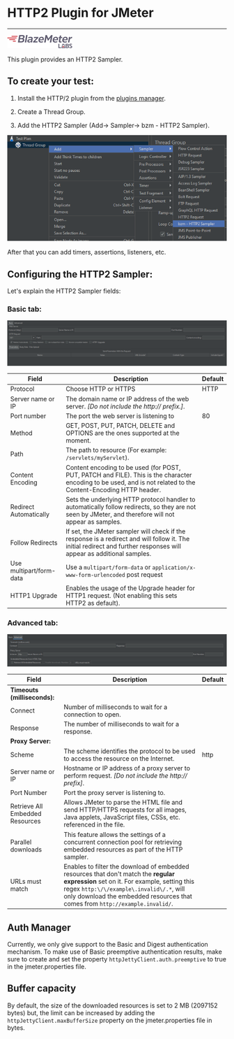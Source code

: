 # HTTP2 Plugin for JMeter

---
![labs-logo](docs/blazemeter-labs-logo.png)

This plugin provides an HTTP2 Sampler.

## To create your test:

1. Install the HTTP/2 plugin from the [plugins manager](https://www.blazemeter.com/blog/how-install-jmeter-plugins-manager).

2. Create a Thread Group.

3. Add the HTTP2 Sampler (Add-> Sampler-> bzm - HTTP2 Sampler).

![](docs/addHTTP2Sampler.png)

After that you can add timers, assertions, listeners, etc.

## Configuring the HTTP2 Sampler:

Let's explain the HTTP2 Sampler fields:

### Basic tab:

![](docs/http2Sampler-basic.png)

| **Field**                  | **Description**                                                                                                                                                       | **Default** |
|----------------------------|-----------------------------------------------------------------------------------------------------------------------------------------------------------------------|-------------|
| Protocol                   | Choose  HTTP or HTTPS                                                                                                                                                 | HTTP        |
| Server name or IP          | The domain name or IP address of the web server.  *[Do not include the http:// prefix.]*.                                                        |             |
| Port number                | The port the web server is listening to                                                                                                                               | 80          |
| Method                     | GET, POST, PUT, PATCH, DELETE and OPTIONS are the ones supported at the moment.                                                                                       |             |
| Path                       | The path to resource (For example:  `/servlets/myServlet`).                                                                                                           |             |
| Content Encoding           | Content encoding to be used (for POST, PUT, PATCH and FILE).  This is the character encoding to be used, and is not related to the Content-Encoding HTTP header.      |             |
| Redirect Automatically     | Sets the underlying HTTP protocol handler to automatically follow redirects, so they are not seen by JMeter, and therefore will not appear as samples.                |             |
| Follow Redirects           | If set, the JMeter sampler will check if the response is a redirect and will follow it. The initial redirect and further responses will appear as additional samples. |             |
| Use multipart/form-data    | Use a `multipart/form-data` or `application/x-www-form-urlencoded` post request                                                                                       |             |
| HTTP1 Upgrade              | Enables the usage of the Upgrade header for HTTP1 request. (Not enabling this sets HTTP2 as default).       |             |

### Advanced tab: 

![](docs/http2Sampler-advanced.png)

| **Field**                                       | **Description**                                                                                                                                                                                                                      | **Default** |
|-------------------------------------------------|--------------------------------------------------------------------------------------------------------------------------------------------------------------------------------------------------------------------------------------|-------------|
| **Timeouts (milliseconds):**                    |                                                                                                                                                                                                                                      |             |
| Connect                                         | Number of milliseconds to wait for a connection to open.                                                                                                                                                                             |             |
| Response                                        | The number of milliseconds to wait for a response.                                                                                                                                                                                   |             |
| **Proxy Server:**                               |                                                                                                                                                                                                                                      |             |
| Scheme                                          | The scheme identifies the protocol to be used to access the resource on the Internet.                                                                                                                                                | http        |
| Server name or IP                               | Hostname or IP address of a proxy server to perform request.  *[Do not include the http:// prefix]*.                                                                                                                                 |             |
| Port Number                                     | Port the proxy server is listening to.                                                                                                                                                                                               |             |
| Retrieve All Embedded Resources                 | Allows JMeter to parse the HTML file and send HTTP/HTTPS requests for all images, Java applets, JavaScript files, CSSs, etc. referenced in the file.                                                                                 |             |
| Parallel downloads                              | This feature allows the settings of a concurrent connection pool for retrieving embedded resources as part of the HTTP sampler.                                                                                                      |             |
| URLs must match                                 | Enables to filter the download of embedded resources that don't match the **regular expression**  set on it. For example, setting this regex `http:\/\/example\.invalid\/.*`, will only download the embedded resources that comes from `http://example.invalid/`.                              |             |



## Auth Manager
Currently, we only give support to the Basic and Digest authentication mechanism.
To make use of Basic preemptive authentication results, make sure to create and set the property `httpJettyClient.auth.preemptive`
to true in the jmeter.properties file.

## Buffer capacity
By default, the size of the downloaded resources is set to 2 MB (2097152 bytes) but, the limit can be increased by adding the `httpJettyClient.maxBufferSize` property on the jmeter.properties file in bytes.
